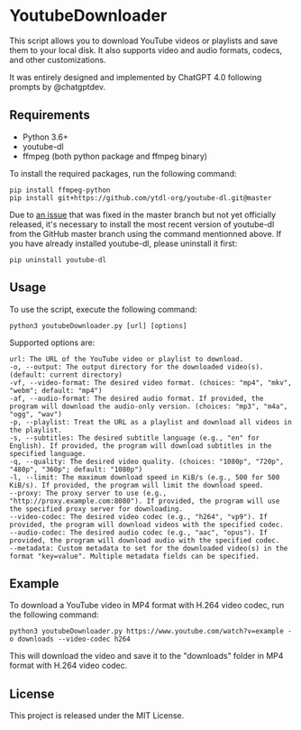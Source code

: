 # YoutubeDownloader

This script allows you to download YouTube videos or playlists and save them to your local disk. It also supports video and audio formats, codecs, and other customizations.

It was entirely designed and implemented by ChatGPT 4.0 following prompts by @chatgptdev.

## Requirements

  - Python 3.6+
  - youtube-dl
  - ffmpeg (both python package and ffmpeg binary)

To install the required packages, run the following command:

```
pip install ffmpeg-python
pip install git+https://github.com/ytdl-org/youtube-dl.git@master
```

Due to [an issue](https://github.com/ytdl-org/youtube-dl/issues/31530) that was fixed in the master branch but not yet officially released, it's necessary to install the most recent version of youtube-dl from the GitHub master branch using the command mentionned above.
If you have already installed youtube-dl, please uninstall it first:
```
pip uninstall youtube-dl
```

## Usage

To use the script, execute the following command:

```
python3 youtubeDownloader.py [url] [options]
```

Supported options are:

    url: The URL of the YouTube video or playlist to download.
    -o, --output: The output directory for the downloaded video(s). (default: current directory)
    -vf, --video-format: The desired video format. (choices: "mp4", "mkv", "webm"; default: "mp4")
    -af, --audio-format: The desired audio format. If provided, the program will download the audio-only version. (choices: "mp3", "m4a", "ogg", "wav")
    -p, --playlist: Treat the URL as a playlist and download all videos in the playlist.
    -s, --subtitles: The desired subtitle language (e.g., "en" for English). If provided, the program will download subtitles in the specified language.
    -q, --quality: The desired video quality. (choices: "1080p", "720p", "480p", "360p"; default: "1080p")
    -l, --limit: The maximum download speed in KiB/s (e.g., 500 for 500 KiB/s). If provided, the program will limit the download speed.
    --proxy: The proxy server to use (e.g., "http://proxy.example.com:8080"). If provided, the program will use the specified proxy server for downloading.
    --video-codec: The desired video codec (e.g., "h264", "vp9"). If provided, the program will download videos with the specified codec.
    --audio-codec: The desired audio codec (e.g., "aac", "opus"). If provided, the program will download audio with the specified codec.
    --metadata: Custom metadata to set for the downloaded video(s) in the format "key=value". Multiple metadata fields can be specified.

## Example

To download a YouTube video in MP4 format with H.264 video codec, run the following command:

```
python3 youtubeDownloader.py https://www.youtube.com/watch?v=example -o downloads --video-codec h264
```

This will download the video and save it to the "downloads" folder in MP4 format with H.264 video codec.

## License

This project is released under the MIT License.
